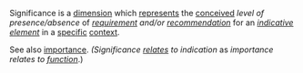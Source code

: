 Significance is a [dimension](https://github.com/gcassel/Modular-Organization-Terminology/blob/master/terms/dimension.md) which [represents](https://github.com/gcassel/Modular-Organization-Terminology/blob/master/terms/representation.md) the [conceived](https://github.com/gcassel/Modular-Organization-Terminology/blob/master/terms/concept.md) *level of presence/absence* of *[requirement](https://github.com/gcassel/Modular-Organization-Terminology/blob/master/terms/require.md) and/or [recommendation](https://github.com/gcassel/Modular-Organization-Terminology/blob/master/terms/recommendation.md)* for an *[indicative](https://github.com/gcassel/Modular-Organization-Terminology/blob/master/terms/indicate.md) [element](https://github.com/gcassel/Modular-Organization-Terminology/blob/master/terms/element.md)* in a [specific](https://github.com/gcassel/Modular-Organization-Terminology/blob/master/terms/specific.md) [context](https://github.com/gcassel/Modular-Organization-Terminology/blob/master/terms/context.md). 

See also [importance](https://github.com/gcassel/Modular-Organization-Terminology/blob/master/terms/importance.md).  *(Significance [relates](https://github.com/gcassel/Modular-Organization-Terminology/blob/master/terms/relationship.md) to indication* as *importance relates to [function](https://github.com/gcassel/Modular-Organization-Terminology/blob/master/terms/function.md)*.)
